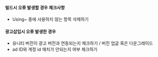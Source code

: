 #### 빌드시 오류 발생할 경우 체크사항
- Using~ 중에 사용하지 않는 항목 삭제하기

#### 광고삽입시 오류 발생한 경우
- 유니티 버전이 광고 버전과 연동되는지 체크하기 / 버전 업글 혹은 다운그레이드
- ad ID와 계정 id 매치가 안되는지 여부 체크하기

